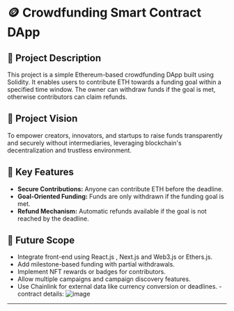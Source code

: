 # 🪙 Crowdfunding Smart Contract DApp

## 📘 Project Description 
This project is a simple Ethereum-based crowdfunding DApp built using Solidity. It enables users to contribute ETH towards a funding goal within a specified time window. The owner can withdraw funds if the goal is met, otherwise contributors can claim refunds.

## 🎯 Project Vision
To empower creators, innovators, and startups to raise funds transparently and securely without intermediaries, leveraging blockchain's decentralization and trustless environment.

## 🌟 Key Features
- **Secure Contributions:** Anyone can contribute ETH before the deadline.
- **Goal-Oriented Funding:** Funds are only withdrawn if the funding goal is met.
- **Refund Mechanism:** Automatic refunds available if the goal is not reached by the deadline.

## 🔮 Future Scope
- Integrate front-end using React.js , Next.js and Web3.js or Ethers.js.
- Add milestone-based funding with partial withdrawals.
- Implement NFT rewards or badges for contributors.
- Allow multiple campaigns and campaign discovery features.
- Use Chainlink for external data like currency conversion or deadlines.
-contract details:
![image](https://github.com/user-attachments/assets/158eb1a1-16ad-4498-8873-2c4cb6adfe69)

---

